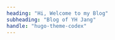 ```yaml
---
heading: "Hi, Welcome to my Blog"
subheading: "Blog of YH Jang"
handle: "hugo-theme-codex"
---
```


